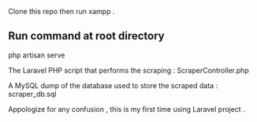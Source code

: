 Clone this repo then run xampp .

## Run command at root directory
php artisan serve

The Laravel PHP script that performs the scraping : ScraperController.php 

A MySQL dump of the database used to store the scraped data : scraper_db.sql

Appologize for any confusion , this is my first time using Laravel project .

